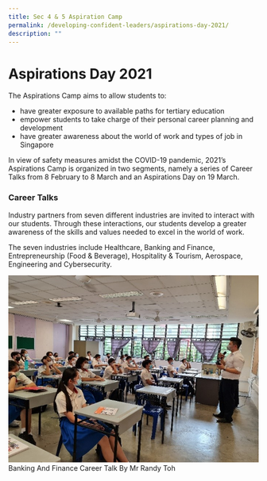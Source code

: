 ```yaml
---
title: Sec 4 & 5 Aspiration Camp
permalink: /developing-confident-leaders/aspirations-day-2021/
description: ""
---
```

Aspirations Day 2021
====================

The Aspirations Camp aims to allow students to:

*   have greater exposure to available paths for tertiary education
*   empower students to take charge of their personal career planning and development
*   have greater awareness about the world of work and types of job in Singapore

In view of safety measures amidst the COVID-19 pandemic, 2021’s Aspirations Camp is organized in two segments, namely a series of Career Talks from 8 February to 8 March and an Aspirations Day on 19 March.

### Career Talks

Industry partners from seven different industries are invited to interact with our students. Through these interactions, our students develop a greater awareness of the skills and values needed to excel in the world of work.

The seven industries include Healthcare, Banking and Finance, Entrepreneurship (Food & Beverage), Hospitality & Tourism, Aerospace, Engineering and Cybersecurity.

![](/images/Banking-and-Finance_Career_Talk_by_Mr_Randy_Toh.jpg)
Banking And Finance Career Talk By Mr Randy Toh